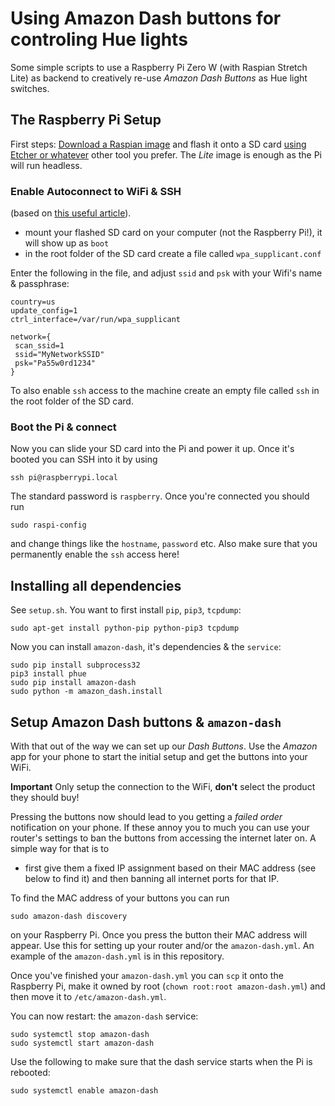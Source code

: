 # Using Amazon Dash buttons for controling Hue lights

Some simple scripts to use a Raspberry Pi Zero W (with Raspian Stretch Lite)
as backend to creatively re-use *Amazon Dash Buttons* as Hue light switches.

## The Raspberry Pi Setup
First steps: [Download a Raspian image](https://www.raspberrypi.org/downloads/raspbian/) and flash it onto a SD card [using Etcher or whatever](https://etcher.io/) other tool you prefer. The *Lite* image is enough as
the Pi will run headless.

### Enable Autoconnect to WiFi & SSH
(based on [this useful article](https://core-electronics.com.au/tutorials/raspberry-pi-zerow-headless-wifi-setup.html)).

- mount your flashed SD card on your computer (not the Raspberry Pi!), it will show up as `boot`
- in the root folder of the SD card create a file called `wpa_supplicant.conf`

Enter the following in the file, and adjust `ssid` and `psk` with your Wifi's name & passphrase:

```
country=us
update_config=1
ctrl_interface=/var/run/wpa_supplicant

network={
 scan_ssid=1
 ssid="MyNetworkSSID"
 psk="Pa55w0rd1234"
}
```

To also enable `ssh` access to the machine create an empty file called `ssh` in the root folder of the SD card.

### Boot the Pi & connect
Now you can slide your SD card into the Pi and power it up. Once it's booted you can SSH into it by using

```
ssh pi@raspberrypi.local
```

The standard password is `raspberry`. Once you're connected you should run

```
sudo raspi-config
```

and change things like the `hostname`, `password` etc. Also make sure that you permanently enable the `ssh` access here!


## Installing all dependencies
See `setup.sh`. You want to first install `pip`, `pip3`, `tcpdump`:

```
sudo apt-get install python-pip python-pip3 tcpdump
```

Now you can install `amazon-dash`, it's dependencies & the `service`:

```
sudo pip install subprocess32
pip3 install phue
sudo pip install amazon-dash
sudo python -m amazon_dash.install
```

## Setup Amazon Dash buttons & `amazon-dash`
With that out of the way we can set up our *Dash Buttons*. Use the *Amazon* app
for your phone to start the initial setup and get the buttons into your WiFi.

**Important** Only setup the connection to the WiFi, **don't** select the product they should buy!

Pressing the buttons now should lead to you getting a *failed order* notification on your phone. If these annoy you to much you can use your router's settings to ban the buttons from accessing the internet later on. A simple way for that is to
- first give them a fixed IP assignment based on their MAC address (see below to find it) and then banning all internet ports for that IP.

To find the MAC address of your buttons you can run

```
sudo amazon-dash discovery
```

on your Raspberry Pi. Once you press the button their MAC address will appear. Use this for setting up your router and/or the `amazon-dash.yml`. An example of the `amazon-dash.yml` is in this repository.

Once you've finished your `amazon-dash.yml` you can `scp` it onto the Raspberry Pi, make it owned by root (`chown root:root amazon-dash.yml`) and then move it to `/etc/amazon-dash.yml`.

You can now restart: the `amazon-dash` service:

```
sudo systemctl stop amazon-dash
sudo systemctl start amazon-dash
```

Use the following to make sure that the dash service starts when the Pi is rebooted:

```
sudo systemctl enable amazon-dash
```
